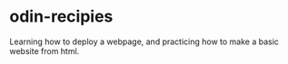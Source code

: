 # odin-recipies
Learning how to deploy a webpage, and practicing how to make a basic website from html. 
